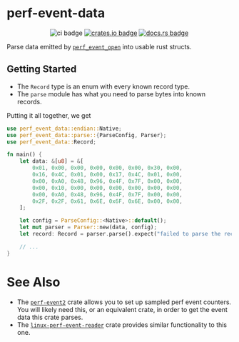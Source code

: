 # perf-event-data

<div style="text-align: center">

![ci badge]
[![crates.io badge]](https://crates.io/crates/perf-event-data)
[![docs.rs badge]](https://docs.rs/perf-event-data)

</div>

[ci badge]: https://img.shields.io/github/actions/workflow/status/phantomical/perf-event-data/cargo.yml?branch=master&style=flat-square
[docs.rs badge]: https://img.shields.io/docsrs/perf-event-data?style=flat-square
[crates.io badge]: https://img.shields.io/crates/v/perf-event-data?style=flat-square

Parse data emitted by [`perf_event_open`] into usable rust structs.

[`perf_event_open`]: https://man7.org/linux/man-pages/man2/perf_event_open.2.html

## Getting Started

- The `Record` type is an enum with every known record type.
- The `parse` module has what you need to parse bytes into known records.

Putting it all together, we get

```rust
use perf_event_data::endian::Native;
use perf_event_data::parse::{ParseConfig, Parser};
use perf_event_data::Record;

fn main() {
    let data: &[u8] = &[
        0x01, 0x00, 0x00, 0x00, 0x00, 0x00, 0x30, 0x00,
        0x16, 0x4C, 0x01, 0x00, 0x17, 0x4C, 0x01, 0x00,
        0x00, 0xA0, 0x48, 0x96, 0x4F, 0x7F, 0x00, 0x00,
        0x00, 0x10, 0x00, 0x00, 0x00, 0x00, 0x00, 0x00,
        0x00, 0xA0, 0x48, 0x96, 0x4F, 0x7F, 0x00, 0x00,
        0x2F, 0x2F, 0x61, 0x6E, 0x6F, 0x6E, 0x00, 0x00, 
    ];

    let config = ParseConfig::<Native>::default();
    let mut parser = Parser::new(data, config);
    let record: Record = parser.parse().expect("failed to parse the record");

    // ...
}
```

# See Also
- The [`perf-event2`] crate allows you to set up sampled perf event counters.
  You will likely need this, or an equivalent crate, in order to get the event
  data this crate parses.
- The [`linux-perf-event-reader`] crate provides similar functionality to this
  one.

[`perf-event2`]: https://crates.io/crates/perf-event2
[`linux-perf-event-reader`]: https://crates.io/crates/linux-perf-event-reader

